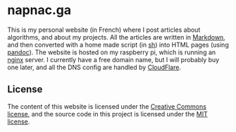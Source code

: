 # napnac.ga

This is my personal website (in French) where I post articles about algorithms, and about my projects. All the articles are written in [Markdown](https://en.wikipedia.org/wiki/Markdown), and then converted with a home made script (in [sh](https://en.wikipedia.org/wiki/Bourne_shell)) into HTML pages (using [pandoc](http://pandoc.org/)). The website is hosted on my raspberry pi, which is running an [nginx](http://nginx.org/) server. I currently have a free domain name, but I will probably buy one later, and all the DNS config are handled by [CloudFlare](https://www.cloudflare.com/).

## License

The content of this website is licensed under the [Creative Commons license](http://creativecommons.org/licenses/by-nc-sa/4.0/), and the source code in this project is licensed under the [MIT license](http://opensource.org/licenses/mit-license.php).
